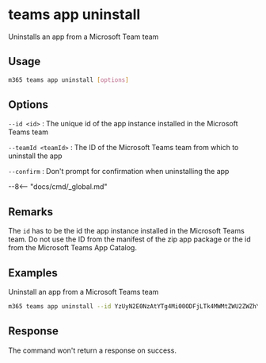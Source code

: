 # teams app uninstall

Uninstalls an app from a Microsoft Team team

## Usage

```sh
m365 teams app uninstall [options]
```

## Options

`--id <id>`
: The unique id of the app instance installed in the Microsoft Teams team

`--teamId <teamId>`
: The ID of the Microsoft Teams team from which to uninstall the app

`--confirm`
: Don't prompt for confirmation when uninstalling the app

--8<-- "docs/cmd/_global.md"

## Remarks

The `id` has to be the id the app instance installed in the Microsoft Teams team.
Do not use the ID from the manifest of the zip app package or the id from the Microsoft Teams App Catalog.

## Examples

Uninstall an app from a Microsoft Teams team

```sh
m365 teams app uninstall --id YzUyN2E0NzAtYTg4Mi00ODFjLTk4MWMtZWU2ZWZhYmE4NWM3IyM0ZDFlYTA0Ny1mMTk2LTQ1MGQtYjJlOS0wZDI4NTViYTA1YTY= --teamId 2609af39-7775-4f94-a3dc-0dd67657e900
```

## Response

The command won't return a response on success.
